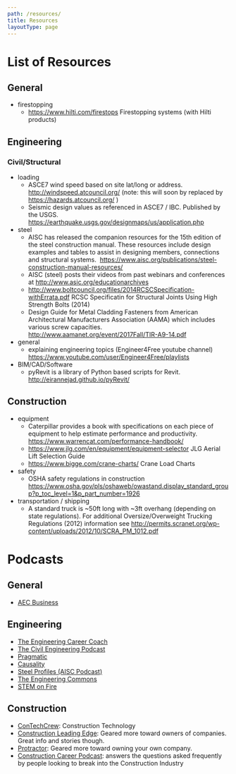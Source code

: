 ```yaml
---
path: /resources/
title: Resources
layoutType: page
---
```

# List of Resources

## General
- firestopping
  - https://www.hilti.com/firestops Firestopping systems (with Hilti products)


## Engineering
### Civil/Structural
- loading
  - ASCE7 wind speed based on site lat/long or address. http://windspeed.atcouncil.org/ (note: this will soon by replaced by https://hazards.atcouncil.org/ )
  - Seismic design values as referenced in ASCE7 / IBC. Published by the USGS. https://earthquake.usgs.gov/designmaps/us/application.php
- steel
  - AISC has released the companion resources for the 15th edition of the steel construction manual. These resources include design examples and tables to assist in designing members, connections and structural systems.  https://www.aisc.org/publications/steel-construction-manual-resources/
  - AISC (steel) posts their videos from past webinars and conferences at http://www.asic.org/educationarchives
  - http://www.boltcouncil.org/files/2014RCSCSpecification-withErrata.pdf RCSC Specificatin for Structural Joints Using High Strength Bolts (2014)
  - Design Guide for Metal Cladding Fasteners from American Architectural Manufacturers Association (AAMA) which includes various screw capacities. http://www.aamanet.org/event/2017Fall/TIR-A9-14.pdf
- general
  - explaining engineering topics (Engineer4Free youtube channel)  https://www.youtube.com/user/Engineer4Free/playlists
- BIM/CAD/Software
  - pyRevit is a library of Python based scripts for Revit. http://eirannejad.github.io/pyRevit/

## Construction
 - equipment
   - Caterpillar provides a book with specifications on each piece of equipment to help estimate performance and productivity. https://www.warrencat.com/performance-handbook/
   - https://www.jlg.com/en/equipment/equipment-selector JLG Aerial Lift Selection Guide
   - https://www.bigge.com/crane-charts/ Crane Load Charts
 - safety
   - OSHA safety regulations in construction https://www.osha.gov/pls/oshaweb/owastand.display_standard_group?p_toc_level=1&p_part_number=1926
 - transportation / shipping
   - A standard truck is ~50ft long with ~3ft overhang (depending on state regulations). For additional Oversize/Overweight Trucking Regulations (2012) information see http://permits.scranet.org/wp-content/uploads/2012/10/SCRA_PM_1012.pdf

# Podcasts
## General
 - [AEC Business](https://aec-business.com/podcast-episodes/)

## Engineering
 - [The Engineering Career Coach](https://engineeringmanagementinstitute.org/podcasts/)
 - [The Civil Engineering Podcast](https://engineeringmanagementinstitute.org/podcasts/)
 - [Pragmatic](http://engineered.network/pragmatic)
 - [Causality](http://engineered.network/causality)
 - [Steel Profiles (AISC Podcast)](https://www.aisc.org/education/continuingeducation/podcasts/)
 - [The Engineering Commons](http://theengineeringcommons.com)
 - [STEM on Fire](https://stemonfire.com)

## Construction
 - [ConTechCrew](https://jbknowledge.com/category/podcasts): Construction Technology
 - [Construction Leading Edge](http://www.constructionleadingedge.com): Geared more toward owners of companies. Great info and stories though.
 - [Protractor](https://protractorpodcast.com): Geared more toward owning your own company.
 - [Construction Career Podcast](http://constructioncareerpodcast.com): answers the questions asked frequently by people looking to break into the Construction Industry
